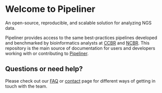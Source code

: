 # Welcome to Pipeliner

An open-source, reproducible, and scalable solution for analyzing NGS data. 

Pipeliner provides access to the same best-practices pipelines developed and benchmarked by bioinformatics analysts at [CCBR](https://ccbr.ccr.cancer.gov/) and [NCBR](https://ncbr.ncifcrf.gov/). This repository is the main source of documentation for users and developers working with or contributing to [Pipeliner](https://github.com/CCBR/Pipeliner).

## Questions or need help?
Please check out our [FAQ](https://github.com/CCBR/Pipeliner/wiki/7.-FAQ#faq) or [contact][1] page for different ways of getting in touch with the team.

<!-- Relative links -->
  [1]: contact-us.md
